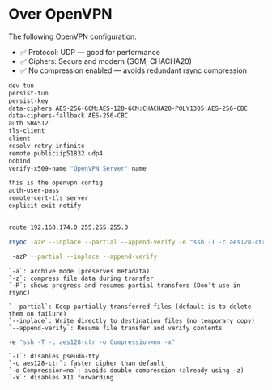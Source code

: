 # Over OpenVPN


The following OpenVPN configuration:

+ ✅ Protocol: UDP —  good for performance
+ ✅ Ciphers: Secure and modern (GCM, CHACHA20) 
+ ✅ No compression enabled —  avoids redundant rsync compression

```sh
dev tun
persist-tun
persist-key
data-ciphers AES-256-GCM:AES-128-GCM:CHACHA20-POLY1305:AES-256-CBC
data-ciphers-fallback AES-256-CBC
auth SHA512
tls-client
client
resolv-retry infinite
remote publiciip51832 udp4
nobind
verify-x509-name "OpenVPN_Server" name

this is the openvpn config
auth-user-pass
remote-cert-tls server
explicit-exit-notify


route 192.168.174.0 255.255.255.0
```

```sh
rsync -azP --inplace --partial --append-verify -e "ssh -T -c aes128-ctr -o Compression=no -x" src/ user@192.168.174.X:/path/
```

```sh
 -azP --partial --inplace --append-verify
```

```text
`-a`: archive mode (preserves metadata)
`-z`: compress file data during transfer
`-P`: shows progress and resumes partial transfers (Don’t use in rsync)

`--partial`: Keep partially transferred files (default is to delete them on failure)
`--inplace`: Write directly to destination files (no temporary copy)
`--append-verify`: Resume file transfer and verify contents
```

```sh
-e "ssh -T -c aes128-ctr -o Compression=no -x"
```

```text
`-T`: disables pseudo-tty
`-c aes128-ctr`: faster cipher than default
`-o Compression=no`: avoids double compression (already using -z)
`-x`: disables X11 forwarding
```
